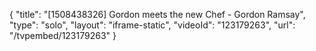 {
    "title": "[1508438326] Gordon meets the new Chef - Gordon Ramsay",
    "type": "solo",
    "layout": "iframe-static",
    "videoId": "123179263",
    "url": "\/tvpembed\/123179263"
}